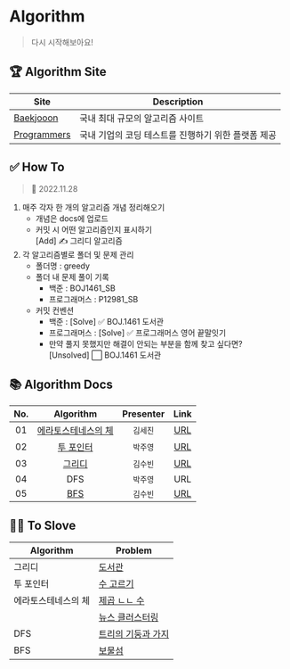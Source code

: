 # Algorithm

> 다시 시작해보아요!

## 🏆 Algorithm Site

|Site|Description|
|---|---|
|[Baekjooon](https://www.acmicpc.net/)|국내 최대 규모의 알고리즘 사이트|
|[Programmers](https://programmers.co.kr/)|국내 기업의 코딩 테스트를 진행하기 위한 플랫폼 제공|

## ✅ How To

> 📅 2022.11.28

1. 매주 각자 한 개의 알고리즘 개념 정리해오기
    - 개념은 docs에 업로드
    - 커밋 시 어떤 알고리즘인지 표시하기 <br/>[Add] ✍️ 그리디 알고리즘
2. 각 알고리즘별로 폴더 및 문제 관리
    - 폴더명 : greedy
    - 폴더 내 문제 풀이 기록
        - 백준 : BOJ1461_SB
        - 프로그래머스 : P12981_SB
    - 커밋 컨벤션
        - 백준 : [Solve] ✅ BOJ.1461 도서관
        - 프로그래머스 : [Solve] ✅ 프로그래머스 영어 끝말잇기
        - 만약 풀지 못했지만 해결이 안되는 부분을 함께 찾고 싶다면?<br/>[Unsolved] ⬜️ BOJ.1461 도서관

## 📚 Algorithm Docs

| No. |              Algorithm              | Presenter |               Link               |
|:---:|:-----------------------------------:|:---------:|:--------------------------------:|
| 01  | [에라토스테네스의 체](./sieveOfEratosthenes) |   `김세진`   | [URL](./docs/01.에라토스테네스의%20체.md) |
| 02  |        [투 포인터](./twoPointer)        |   `박주영`   |     [URL](./docs/02.투포인터.md)     |
| 03  |           [그리디](./greedy)           |   `김수빈`   |     [URL](./docs/03.그리디.md)      |
| 04  |                 DFS                 |`박주영`|               URL                |
| 05  |            [BFS](./bfs)             |`김수빈`|     [URL](./docs/05.bfs.md)      |

## 👩‍💻 To Slove

| Algorithm  | Problem                                                                     |
|------------|-----------------------------------------------------------------------------|
| 그리디        | [도서관](https://www.acmicpc.net/problem/1461)                                 |
| 투 포인터      | [수 고르기](https://www.acmicpc.net/problem/2230)                               |
| 에라토스테네스의 체 | [제곱 ㄴㄴ 수](https://www.acmicpc.net/problem/1016)                             |
|            | [뉴스 클러스터링](https://school.programmers.co.kr/learn/courses/30/lessons/17677) |
|DFS| [트리의 기둥과 가지](https://www.acmicpc.net/problem/20924)                         |
|BFS| [보물섬](https://www.acmicpc.net/problem/2589)                                                                     |
